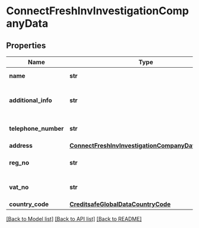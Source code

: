 # ConnectFreshInvInvestigationCompanyData

## Properties
Name | Type | Description | Notes
------------ | ------------- | ------------- | -------------
**name** | **str** | Company name. | [optional] 
**additional_info** | **str** | Further details on the company. | [optional] 
**telephone_number** | **str** | Company telephone number | [optional] 
**address** | [**ConnectFreshInvInvestigationCompanyDataAddress**](ConnectFreshInvInvestigationCompanyDataAddress.md) |  | [optional] 
**reg_no** | **str** | Company registration number | [optional] 
**vat_no** | **str** | Company VAT number | [optional] 
**country_code** | [**CreditsafeGlobalDataCountryCode**](CreditsafeGlobalDataCountryCode.md) |  | [optional] 

[[Back to Model list]](../README.md#documentation-for-models) [[Back to API list]](../README.md#documentation-for-api-endpoints) [[Back to README]](../README.md)

